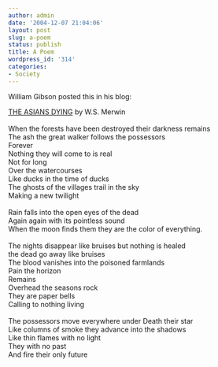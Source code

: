 ```yaml
---
author: admin
date: '2004-12-07 21:04:06'
layout: post
slug: a-poem
status: publish
title: A Poem
wordpress_id: '314'
categories:
- Society
---
```

William Gibson posted this in his blog: 
<p>
<a href="http://www.williamgibsonbooks.com/blog/2004_12_01_archive.asp#110243484398378400">THE ASIANS DYING</a> 
by W.S. Merwin<br><br>When the forests have been destroyed their darkness remains<br>The ash the great walker follows the possessors<br>Forever<br>Nothing they will come to is real<br>Not for long<br>Over the watercourses<br>Like ducks in the time of ducks<br>The ghosts of the villages trail in the sky<br>Making a new twilight<br>
<br>Rain falls into the open eyes of the dead<br>Again again with its pointless sound<br>When the moon finds them they are the color of everything.<br>
<br>The nights disappear like bruises but nothing is healed<br>the dead go away like bruises<br>The blood vanishes into the poisoned farmlands<br>Pain the horizon<br>Remains<br>Overhead the seasons rock<br>They are paper bells<br>Calling to nothing living<br>
<br>The possessors move everywhere under Death their star<br>Like columns of smoke they advance into the shadows<br>Like thin flames with no light<br>They with no past<br>And fire their only future</p>
